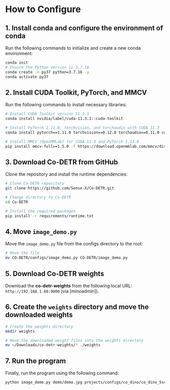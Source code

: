 
# How to Configure

## 1. Install **conda** and configure the **environment** of conda

Run the following commands to initialize and create a new conda environment:

```bash
conda init
# Ensure the Python version is 3.7.16
conda create -n py37 python=3.7.16 -y 
conda activate py37
```

## 2. Install CUDA Toolkit, PyTorch, and MMCV

Run the following commands to install necessary libraries:

```bash
# Install CUDA Toolkit version 11.3.1
conda install nvidia/label/cuda-11.3.1::cuda-toolkit

# Install PyTorch 1.11.0, torchvision, and torchaudio with CUDA 11.3
conda install pytorch==1.11.0 torchvision==0.12.0 torchaudio==0.11.0 cudatoolkit=11.3 -c pytorch

# Install MMCV (OpenMMLab) for CUDA 11.3 and PyTorch 1.11.0
pip install mmcv-full==1.5.0 -f https://download.openmmlab.com/mmcv/dist/cu113/torch1.11.0/index.html
```

## 3. Download **Co-DETR** from GitHub

Clone the repository and install the runtime dependencies:

```bash
# Clone Co-DETR repository
git clone https://github.com/Sense-X/Co-DETR.git

# Change directory to Co-DETR
cd Co-DETR

# Install the required packages
pip install -r requirements/runtime.txt
```

## 4. Move `image_demo.py`

Move the `image_demo.py` file from the configs directory to the root:

```bash
# Move the file
mv CO-DETR/configs/image_demo.py CO-DETR/image_demo.py
```

## 5. Download **Co-DETR weights**

Download the **co-detr-weights** from the following local URL: `http://192.168.1.60:9000` (via [minoadmin]).

## 6. Create the `weights` directory and move the downloaded weights

```bash
# Create the weights directory
mkdir weights

# Move the downloaded weight files into the weights directory
mv ~/Downloads/co-detr-weights/* ./weights
```

## 7. Run the program

Finally, run the program using the following command:

```bash
python image_demo.py demo/demo.jpg projects/configs/co_dino/co_dino_5scale_lsj_swin_large_16e_o365tolvis.py weights/co_dino_5scale_lsj_swin_large_16e_o365tolvis.pth --palette red
```